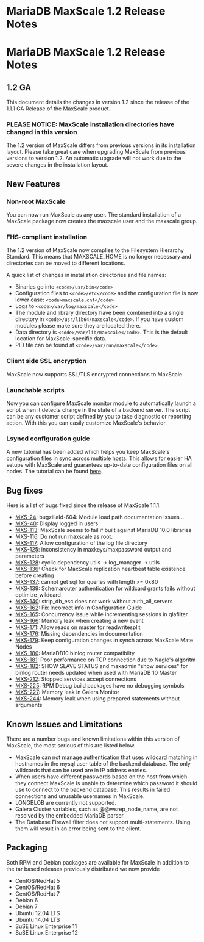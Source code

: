 
# MariaDB MaxScale 1.2 Release Notes

# MariaDB MaxScale 1.2 Release Notes


## 1.2 GA


This document details the changes in version 1.2 since the release of the 1.1.1 GA Release of the MaxScale product.


### PLEASE NOTICE: MaxScale installation directories have changed in this version


The 1.2 version of MaxScale differs from previous versions in its installation layout. Please take great care when upgrading MaxScale from previous versions to version 1.2. An automatic upgrade will not work due to the severe changes in the installation layout.


## New Features


### Non-root MaxScale


You can now run MaxScale as any user. The standard installation of a MaxScale package now creates the maxscale user and the maxscale group.


### FHS-compliant installation


The 1.2 version of MaxScale now complies to the Filesystem Hierarchy Standard. This means that MAXSCALE_HOME is no longer necessary and directories can be moved to different locations.


A quick list of changes in installation directories and file names:


* Binaries go into `<code>/usr/bin</code>`
* Configuration files to `<code>/etc</code>` and the configuration file is now lower case: `<code>maxscale.cnf</code>`
* Logs to `<code>/var/log/maxscale</code>`
* The module and library directory have been combined into a single directory in `<code>/usr/lib64/maxscale</code>`. If you have custom modules please make sure they are located there.
* Data directory is `<code>/var/lib/maxscale</code>`. This is the default location for MaxScale-specific data.
* PID file can be found at `<code>/var/run/maxscale</code>`


### Client side SSL encryption


MaxScale now supports SSL/TLS encrypted connections to MaxScale.


### Launchable scripts


Now you can configure MaxScale monitor module to automatically launch a script when it detects change in the state of a backend server. The script can be any customer script defined by you to take diagnostic or reporting action. With this you can easily customize MaxScale's behavior.


### Lsyncd configuration guide


A new tutorial has been added which helps you keep MaxScale's configuration files in sync across multiple hosts. This allows for easier HA setups with MaxScale and guarantees up-to-date configuration files on all nodes. The tutorial can be found [here](https://mariadb.com/kb/en/).


## Bug fixes


Here is a list of bugs fixed since the release of MaxScale 1.1.1.


* [MXS-24](https://jira.mariadb.org/browse/MXS-24): bugzillaId-604: Module load path documentation issues ...
* [MXS-40](https://jira.mariadb.org/browse/MXS-40): Display logged in users
* [MXS-113](https://jira.mariadb.org/browse/MXS-113): MaxScale seems to fail if built against MariaDB 10.0 libraries
* [MXS-116](https://jira.mariadb.org/browse/MXS-116): Do not run maxscale as root.
* [MXS-117](https://jira.mariadb.org/browse/MXS-117): Allow configuration of the log file directory
* [MXS-125](https://jira.mariadb.org/browse/MXS-125): inconsistency in maxkeys/maxpassword output and parameters
* [MXS-128](https://jira.mariadb.org/browse/MXS-128): cyclic dependency utils -> log_manager -> utils
* [MXS-136](https://jira.mariadb.org/browse/MXS-136): Check for MaxScale replication heartbeat table existence before creating
* [MXS-137](https://jira.mariadb.org/browse/MXS-137): cannot get sql for queries with length >= 0x80
* [MXS-139](https://jira.mariadb.org/browse/MXS-139): Schemarouter authentication for wildcard grants fails without optimize_wildcard
* [MXS-140](https://jira.mariadb.org/browse/MXS-140): strip_db_esc does not work without auth_all_servers
* [MXS-162](https://jira.mariadb.org/browse/MXS-162): Fix Incorrect info in Configuration Guide
* [MXS-165](https://jira.mariadb.org/browse/MXS-165): Concurrency issue while incrementing sessions in qlafilter
* [MXS-166](https://jira.mariadb.org/browse/MXS-166): Memory leak when creating a new event
* [MXS-171](https://jira.mariadb.org/browse/MXS-171): Allow reads on master for readwritesplit
* [MXS-176](https://jira.mariadb.org/browse/MXS-176): Missing dependencies in documentation
* [MXS-179](https://jira.mariadb.org/browse/MXS-179): Keep configuration changes in synch across MaxScale Mate Nodes
* [MXS-180](https://jira.mariadb.org/browse/MXS-180): MariaDB10 binlog router compatibilty
* [MXS-181](https://jira.mariadb.org/browse/MXS-181): Poor performance on TCP connection due to Nagle's algoritm
* [MXS-182](https://jira.mariadb.org/browse/MXS-182): SHOW SLAVE STATUS and maxadmin "show services" for binlog router needs updated when used with MariaDB 10 Master
* [MXS-212](https://jira.mariadb.org/browse/MXS-212): Stopped services accept connections
* [MXS-225](https://jira.mariadb.org/browse/MXS-225): RPM Debug build packages have no debugging symbols
* [MXS-227](https://jira.mariadb.org/browse/MXS-227): Memory leak in Galera Monitor
* [MXS-244](https://jira.mariadb.org/browse/MXS-244): Memory leak when using prepared statements without arguments


## Known Issues and Limitations


There are a number bugs and known limitations within this version of MaxScale, the most serious of this are listed below.


* MaxScale can not manage authentication that uses wildcard matching in hostnames in the mysql.user table of the backend database. The only wildcards that can be used are in IP address entries.
* When users have different passwords based on the host from which they connect MaxScale is unable to determine which password it should use to connect to the backend database. This results in failed connections and unusable usernames in MaxScale.
* LONGBLOB are currently not supported.
* Galera Cluster variables, such as @@wsrep_node_name, are not resolved by the embedded MariaDB parser.
* The Database Firewall filter does not support multi-statements. Using them will result in an error being sent to the client.


## Packaging


Both RPM and Debian packages are available for MaxScale in addition to the tar based releases previously distributed we now provide


* CentOS/RedHat 5
* CentOS/RedHat 6
* CentOS/RedHat 7
* Debian 6
* Debian 7
* Ubuntu 12.04 LTS
* Ubuntu 14.04 LTS
* SuSE Linux Enterprise 11
* SuSE Linux Enterprise 12
